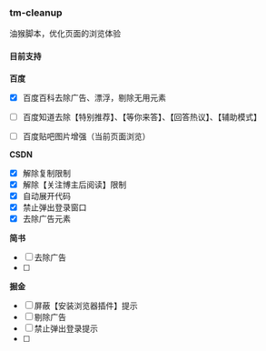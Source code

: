 ### tm-cleanup

油猴脚本，优化页面的浏览体验



#### 目前支持

**百度**

- [x] 百度百科去除广告、漂浮，剔除无用元素

- [ ] 百度知道去除【特别推荐】、【等你来答】、【回答热议】、【辅助模式】

- [ ] 百度贴吧图片增强（当前页面浏览）

**CSDN**

- [x] 解除复制限制
- [x] 解除【关注博主后阅读】限制
- [x] 自动展开代码
- [x] 禁止弹出登录窗口
- [x] 去除广告元素

**简书**

- [ ] 去除广告
- [ ] 

**掘金**

- [ ] 屏蔽【安装浏览器插件】提示
- [ ] 剔除广告
- [ ] 禁止弹出登录提示
- [ ] 
